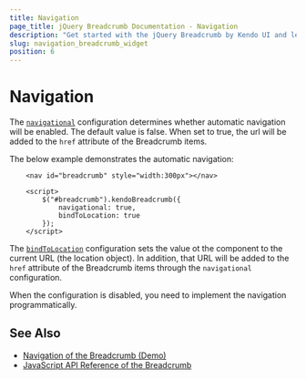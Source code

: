 ```yaml
---
title: Navigation
page_title: jQuery Breadcrumb Documentation - Navigation
description: "Get started with the jQuery Breadcrumb by Kendo UI and learn how to use the Navigation configuration of the component."
slug: navigation_breadcrumb_widget
position: 6
---
```


# Navigation

The [`navigational`](/api/javascript/ui/breadcrumb/configuration/navigational) configuration determines whether automatic navigation will be enabled. The default value is false. When set to true, the url will be added to the `href` attribute of the Breadcrumb items.

The below example demonstrates the automatic navigation:

```dojo
    <nav id="breadcrumb" style="width:300px"></nav>

    <script>
        $("#breadcrumb").kendoBreadcrumb({
            navigational: true,
            bindToLocation: true
        });
    </script>
```

The [`bindToLocation`](/api/javascript/ui/breadcrumb/configuration/bindtolocation) configuration sets the value ot the component to the current URL (the location object). In addition, that URL will be added to the `href` attribute of the Breadcrumb items through the `navigational` configuration.

When the configuration is disabled, you need to implement the navigation programmatically.

## See Also

* [Navigation of the Breadcrumb (Demo)](https://demos.telerik.com/kendo-ui/breadcrumb/navigation)
* [JavaScript API Reference of the Breadcrumb](/api/javascript/ui/breadcrumb)
